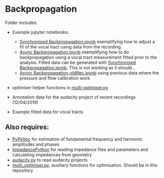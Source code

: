 # Backpropagation

Folder includes:

* Example jupyter notebooks:
  
  * [Synchronised Backpropagation.ipynb](./Synchronised%20Backpropagation.ipynb) exemplifying how to adjust a fit of the vocal tract using data from the recording
  * [Async Backpropagation.ipynb](./Async%20Backpropagation.ipynb) exemplifying how to do backpropagation using a vocal tract measurement fitted prior to the analysis. Fitted data can be generated with [Synchronised Backpropagation.ipynb](Synchronised%20Backpropagation.ipynb). This is not working as it should...
  * [Async Backpropagation-oldRec.ipynb](./Async%20Backpropagation-oldRec.ipynb) using previous data where the pressure and flow calibration work
* optimiser helper functions in [multi-optimiser.py](./multi-optimiser.py)
* Annotation data for the audacity project of recent recordings (12/04/2019)
* Example fitted data for vocal tracts

## Also requires:

* [PyPeVoc](https://github.com/goiosunsw/PyPeVoc) for estimation of fundamental frequency and harmonic amplitudes and phases
* [ImpedancePython](https://github.com/goiosunsw/ImpedancePython) for reading impedance files and parameters and calculating impedances from geometry
* [audacity.py](https://github.com/goiosunsw/audacity.py) to read audacity projects
* [multi_optimiser.py](./multi-optimiser.py), auxiliary functions for optimisation. Should be in this repository
